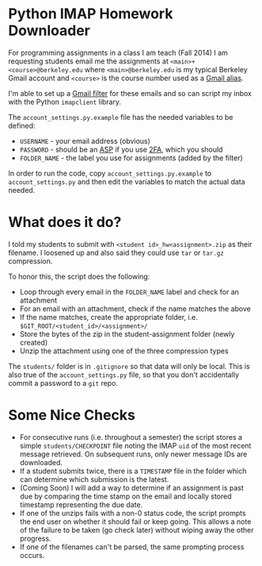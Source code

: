 Python IMAP Homework Downloader
===============================

For programming assignments in a class I am teach (Fall 2014) I am requesting
students email me the assignments at `<main>+<course>@berkeley.edu` where
`<main>@berkeley.edu` is my typical Berkeley Gmail account and `<course>` is
the course number used as a [Gmail alias][1].

I'm able to set up a [Gmail filter][2] for these emails and so can script
my inbox with the Python `imapclient` library.

The `account_settings.py.example` file has the needed variables to be defined:
- `USERNAME` - your email address (obvious)
- `PASSWORD` - should be an [ASP][3] if you use [2FA][4], which you should
- `FOLDER_NAME` - the label you use for assignments (added by the filter)

In order to run the code, copy `account_settings.py.example` to
`account_settings.py` and then edit the variables to match the actual
data needed.

What does it do?
==================

I told my students to submit with `<student id>_hw<assignment>.zip` as their
filename. I loosened up and also said they could use `tar` or `tar.gz`
compression.

To honor this, the script does the following:
- Loop through every email in the `FOLDER_NAME` label and check
  for an attachment
- For an email with an attachment, check if the name matches the above
- If the name matches, create the appropriate folder, i.e.
  `$GIT_ROOT/<student_id>/<assignment>/`
- Store the bytes of the zip in the student-assignment folder (newly
  created)
- Unzip the attachment using one of the three compression types

The `students/` folder is in `.gitignore` so that data will only be
local. This is also true of the `account_settings.py` file, so that
you don't accidentally commit a password to a `git` repo.

Some Nice Checks
==================

- For consecutive runs (i.e. throughout a semester) the script stores
  a simple `students/CHECKPOINT` file noting the IMAP `uid` of the
  most recent message retrieved. On subsequent runs, only newer message
  IDs are downloaded.
- If a student submits twice, there is a `TIMESTAMP` file in the folder
  which can determine which submission is the latest.
- (Coming Soon) I will add a way to determine if an assignment is past
  due by comparing the time stamp on the email and locally stored
  timestamp representing the due date.
- If one of the unzips fails with a non-0 status code, the script prompts
  the end user on whether it should fail or keep going. This allows
  a note of the failure to be taken (go check later) without wiping away
  the other progress.
- If one of the filenames can't be parsed, the same prompting process
  occurs.

[1]: https://support.google.com/mail/answer/12096?hl=en
[2]: https://support.google.com/mail/answer/6579?hl=en
[3]: https://support.google.com/accounts/answer/185833?hl=en
[4]: https://www.google.com/landing/2step/
